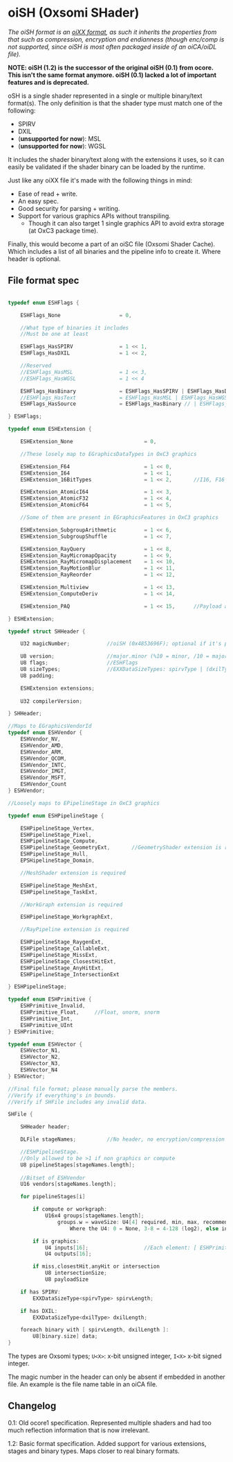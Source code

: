 # oiSH (Oxsomi SHader)

*The oiSH format is an [oiXX format](oiXX.md), as such it inherits the properties from that such as compression, encryption and endianness (though enc/comp is not supported, since oiSH is most often packaged inside of an oiCA/oiDL file).*

**NOTE: oiSH (1.2) is the successor of the original oiSH (0.1) from ocore. This isn't the same format anymore. oiSH (0.1) lacked a lot of important features and is deprecated.**

oSH is a single shader represented in a single or multiple binary/text format(s). The only definition is that the shader type must match one of the following:

- SPIRV
- DXIL
- (**unsupported for now**): MSL
- (**unsupported for now**): WGSL

It includes the shader binary/text along with the extensions it uses, so it can easily be validated if the shader binary can be loaded by the runtime.

Just like any oiXX file it's made with the following things in mind:

- Ease of read + write.
- An easy spec.
- Good security for parsing + writing.
- Support for various graphics APIs without transpiling.
  - Though it can also target 1 single graphics API to avoid extra storage (at OxC3 package time).

Finally, this would become a part of an oiSC file (Oxsomi Shader Cache). Which includes a list of all binaries and the pipeline info to create it. Where header is optional.

## File format spec

```c

typedef enum ESHFlags {

	ESHFlags_None 					= 0,

    //What type of binaries it includes
    //Must be one at least

    ESHFlags_HasSPIRV				= 1 << 1,
    ESHFlags_HasDXIL				= 1 << 2,

    //Reserved
    //ESHFlags_HasMSL				= 1 << 3,
    //ESHFlags_HasWGSL				= 1 << 4

    ESHFlags_HasBinary				= ESHFlags_HasSPIRV | ESHFlags_HasDXIL,
    //ESHFlags_HasText				= ESHFlags_HasMSL | ESHFlags_HasWGSL
    ESHFlags_HasSource				= ESHFlags_HasBinary // | ESHFlags_HasText

} ESHFlags;

typedef enum ESHExtension {

    ESHExtension_None						= 0,

	//These losely map to EGraphicsDataTypes in OxC3 graphics

	ESHExtension_F64						= 1 << 0,
	ESHExtension_I64						= 1 << 1,
	ESHExtension_16BitTypes					= 1 << 2,		//I16, F16

	ESHExtension_AtomicI64					= 1 << 3,
	ESHExtension_AtomicF32					= 1 << 4,
	ESHExtension_AtomicF64					= 1 << 5,

	//Some of them are present in EGraphicsFeatures in OxC3 graphics

	ESHExtension_SubgroupArithmetic			= 1 << 6,
	ESHExtension_SubgroupShuffle			= 1 << 7,

	ESHExtension_RayQuery					= 1 << 8,
	ESHExtension_RayMicromapOpacity			= 1 << 9,
	ESHExtension_RayMicromapDisplacement	= 1 << 10,
	ESHExtension_RayMotionBlur				= 1 << 11,
	ESHExtension_RayReorder					= 1 << 12,

	ESHExtension_Multiview					= 1 << 13,
	ESHExtension_ComputeDeriv				= 1 << 14,

	ESHExtension_PAQ						= 1 << 15,		//Payload access qualifiers

} ESHExtension;

typedef struct SHHeader {

	U32 magicNumber;			//oiSH (0x4853696F); optional if it's part of an oiSC.

	U8 version;					//major.minor (%10 = minor, /10 = major (+1 to get real major)) at least 1
	U8 flags;					//ESHFlags
	U8 sizeTypes;				//EXXDataSizeTypes: spirvType | (dxilType << 2) | (mslType << 4) | (wgslType << 6)
    U8 padding;

    ESHExtension extensions;
    
    U32 compilerVersion;

} SHHeader;

//Maps to EGraphicsVendorId
typedef enum ESHVendor {
	ESHVendor_NV,
	ESHVendor_AMD,
	ESHVendor_ARM,
	ESHVendor_QCOM,
	ESHVendor_INTC,
	ESHVendor_IMGT,
	ESHVendor_MSFT,
	ESHVendor_Count
} ESHVendor;

//Loosely maps to EPipelineStage in OxC3 graphics

typedef enum ESHPipelineStage {

	ESHPipelineStage_Vertex,
	ESHPipelineStage_Pixel,
	ESHPipelineStage_Compute,
	ESHPipelineStage_GeometryExt,		//GeometryShader extension is required
	ESHPipelineStage_Hull,
	EPSHipelineStage_Domain,

    //MeshShader extension is required

	ESHPipelineStage_MeshExt,
	ESHPipelineStage_TaskExt,

	//WorkGraph extension is required

	ESHPipelineStage_WorkgraphExt,

	//RayPipeline extension is required

	ESHPipelineStage_RaygenExt,
	ESHPipelineStage_CallableExt,
	ESHPipelineStage_MissExt,
	ESHPipelineStage_ClosestHitExt,
	ESHPipelineStage_AnyHitExt,
	ESHPipelineStage_IntersectionExt

} ESHPipelineStage;

typedef enum ESHPrimitive {
  	ESHPrimitive_Invalid,
    ESHPrimitive_Float,		//Float, unorm, snorm
  	ESHPrimitive_Int,
  	ESHPrimitive_UInt
} ESHPrimitive;

typedef enum ESHVector {
    ESHVector_N1,
    ESHVector_N2,
    ESHVector_N3,
    ESHVector_N4
} ESHVector;

//Final file format; please manually parse the members.
//Verify if everything's in bounds.
//Verify if SHFile includes any invalid data.

SHFile {

    SHHeader header;

    DLFile stageNames;			//No header, no encryption/compression (see oiDL.md)

    //ESHPipelineStage.
    //Only allowed to be >1 if non graphics or compute
    U8 pipelineStages[stageNames.length];
    
    //Bitset of ESHVendor
    U16 vendors[stageNames.length];

    for pipelineStages[i]

	    if compute or workgraph:
		    U16x4 groups[stageNames.length];
               	groups.w = waveSize: U4[4] required, min, max, recommended
                    Where the U4: 0 = None, 3-8 = 4-128 (log2), else invalid

	    if is graphics:
    		U4 inputs[16];					//Each element: [ ESHPrimitive, ESHVector ]
    		U4 outputs[16];

	    if miss,closestHit,anyHit or intersection
    	    U8 intersectionSize;
   	 		U8 payloadSize

    if has SPIRV:
	    EXXDataSizeType<spirvType> spirvLength;

    if has DXIL:
	    EXXDataSizeType<dxilType> dxilLength;

    foreach binary with [ spirvLength, dxilLength ]:
    	U8[binary.size] data;
}
```

The types are Oxsomi types; `U<X>`: x-bit unsigned integer, `I<X>` x-bit signed integer.

The magic number in the header can only be absent if embedded in another file. An example is the file name table in an oiCA file.

## Changelog

0.1: Old ocore1 specification. Represented multiple shaders and had too much reflection information that is now irrelevant.

1.2: Basic format specification. Added support for various extensions, stages and binary types. Maps closer to real binary formats.

